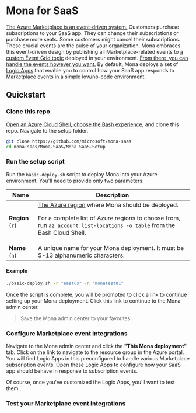 # Mona for SaaS

[The Azure Marketplace is an event-driven system.](https://learn.microsoft.com/partner-center/marketplace-offers/partner-center-portal/pc-saas-fulfillment-life-cycle) Customers purchase subscriptions to your SaaS app. They can change their subscriptions or purchase more seats. Some customers might cancel their subscriptions. These crucial events are the pulse of your organization. Mona embraces this event-driven design by publishing all Marketplace-related events to [a custom Event Grid topic](https://learn.microsoft.com/azure/event-grid/custom-topics) deployed in your environment. [From there, you can handle the events however you want.](https://learn.microsoft.com/azure/event-grid/event-handlers) By default, Mona deploys a set of [Logic Apps](https://learn.microsoft.com/azure/logic-apps/logic-apps-overview) that enable you to control how your SaaS app responds to Marketplace events in a simple low/no-code environment.

## Quickstart

### Clone this repo

[Open an Azure Cloud Shell, choose the Bash experience](https://learn.microsoft.com/azure/cloud-shell/get-started/ephemeral?tabs=azurecli#start-cloud-shell), and clone this repo. Navigate to the setup folder.

```sh
git clone https://github.com/microsoft/mona-saas
cd mona-saas/Mona.SaaS/Mona.SaaS.Setup
```

### Run the setup script

Run the `basic-deploy.sh` script to deploy Mona into your Azure environment. You'll need to provide only two parameters:

| Name | Description |
| --- | --- |
| **Region** (`r`) | [The Azure region](https://azure.microsoft.com/explore/global-infrastructure/geographies/) where Mona should be deployed. <p>For a complete list of Azure regions to choose from, run `az account list-locations -o table` from the Bash Cloud Shell.</p> |
| **Name** (`n`) | A unique name for your Mona deployment. It must be 5-13 alphanumeric characters. |

#### Example

```bash
./basic-deploy.sh -r "eastus" -n "monatest01"
```

Once the script is complete, you will be prompted to click a link to continue setting up your Mona deployment. Click this link to continue to the Mona admin center.

> Save the Mona admin center to your favorites.

### Configure Marketplace event integrations

Navigate to the Mona admin center and click the **"This Mona deployment"** tab. Click on the link to navigate to the resource group in the Azure portal. You will find Logic Apps in this preconfigured to handle various Marketplace subscription events. Open these Logic Apps to configure how your SaaS app should behave in response to subscription events.

Of course, once you've customized the Logic Apps, you'll want to test them...

### Test your Marketplace event integrations
